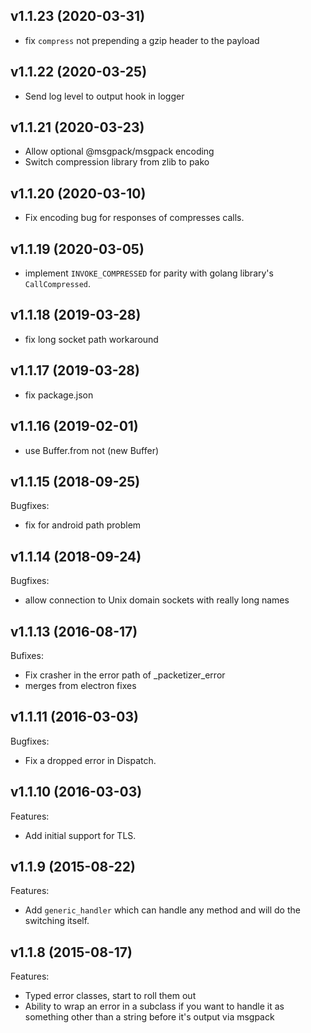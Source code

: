 ## v1.1.23 (2020-03-31)

 * fix `compress` not prepending a gzip header to the payload

## v1.1.22 (2020-03-25)

 * Send log level to output hook in logger

## v1.1.21 (2020-03-23)

 * Allow optional @msgpack/msgpack encoding
 * Switch compression library from zlib to pako

## v1.1.20 (2020-03-10)

 * Fix encoding bug for responses of compresses calls.

## v1.1.19 (2020-03-05)

 * implement `INVOKE_COMPRESSED` for parity with golang library's `CallCompressed`.

## v1.1.18 (2019-03-28)

 * fix long socket path workaround

## v1.1.17 (2019-03-28)

 * fix package.json

## v1.1.16 (2019-02-01)

 * use Buffer.from not (new Buffer)

## v1.1.15 (2018-09-25)

Bugfixes:
 * fix for android path problem

## v1.1.14 (2018-09-24)

Bugfixes:
 * allow connection to Unix domain sockets with really long names

## v1.1.13 (2016-08-17)

Bufixes:
 * Fix crasher in the error path of _packetizer_error
 * merges from electron fixes

## v1.1.11 (2016-03-03)

Bugfixes:
  * Fix a dropped error in Dispatch.

## v1.1.10 (2016-03-03)

Features:
  * Add initial support for TLS.

## v1.1.9 (2015-08-22)

Features:
  * Add `generic_handler` which can handle any method and will do the
    switching itself.

## v1.1.8 (2015-08-17)

Features:
  * Typed error classes, start to roll them out
  * Ability to wrap an error in a subclass if you want to handle it as 
    something other than a string before it's output via msgpack

